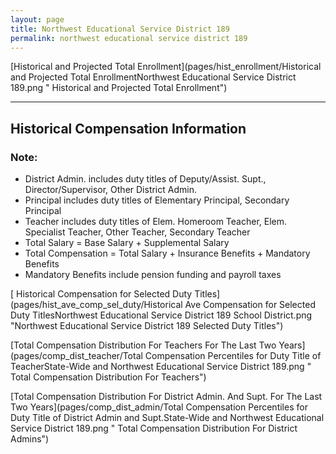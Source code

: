```yaml
---
layout: page
title: Northwest Educational Service District 189
permalink: northwest educational service district 189
---
```



[Historical and Projected Total Enrollment](pages/hist_enrollment/Historical and Projected Total EnrollmentNorthwest Educational Service District 189.png " Historical and Projected Total Enrollment")


___

## Historical Compensation Information
### Note:
- District Admin. includes duty titles of Deputy/Assist. Supt., Director/Supervisor, Other District Admin.
- Principal includes duty titles of Elementary Principal, Secondary Principal
- Teacher includes duty titles of Elem. Homeroom Teacher, Elem. Specialist Teacher, Other Teacher, Secondary Teacher
- Total Salary = Base Salary + Supplemental Salary
- Total Compensation = Total Salary + Insurance Benefits + Mandatory Benefits
- Mandatory Benefits include pension funding and payroll taxes

[ Historical Compensation for Selected Duty Titles](pages/hist_ave_comp_sel_duty/Historical Ave Compensation for Selected Duty TitlesNorthwest Educational Service District 189 School District.png "Northwest Educational Service District 189 Selected Duty Titles")

[Total Compensation Distribution For Teachers For The Last Two Years](pages/comp_dist_teacher/Total Compensation Percentiles for Duty Title of TeacherState-Wide and Northwest Educational Service District 189.png " Total Compensation Distribution For Teachers")

[Total Compensation Distribution For District Admin. And Supt. For The Last Two Years](pages/comp_dist_admin/Total Compensation Percentiles for Duty Title of District Admin and Supt.State-Wide and Northwest Educational Service District 189.png " Total Compensation Distribution For District Admins")

